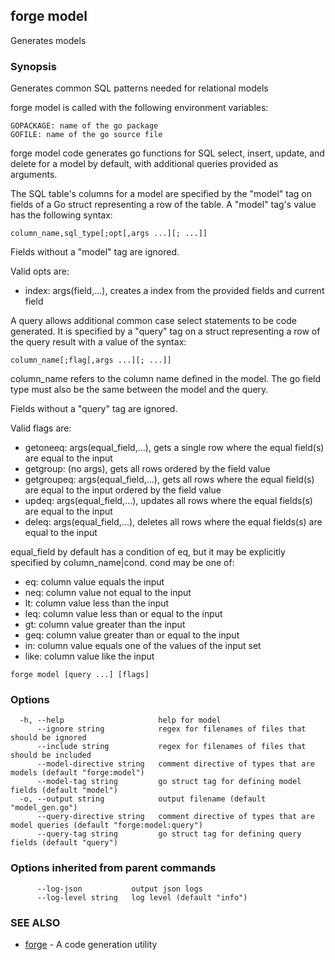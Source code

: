 ## forge model

Generates models

### Synopsis

Generates common SQL patterns needed for relational models

forge model is called with the following environment variables:

    GOPACKAGE: name of the go package
    GOFILE: name of the go source file

forge model code generates go functions for SQL select, insert, update, and
delete for a model by default, with additional queries provided as arguments.

The SQL table's columns for a model are specified by the "model" tag on fields
of a Go struct representing a row of the table. A "model" tag's value has the
following syntax:

    column_name,sql_type[;opt[,args ...][; ...]]

Fields without a "model" tag are ignored.

Valid opts are:

- index: args(field,...), creates a index from the provided fields and
  current field

A query allows additional common case select statements to be code generated.
It is specified by a "query" tag on a struct representing a row of the query
result with a value of the syntax:

    column_name[;flag[,args ...][; ...]]

column_name refers to the column name defined in the model. The go field type
must also be the same between the model and the query.

Fields without a "query" tag are ignored.

Valid flags are:

- getoneeq: args(equal_field,...), gets a single row where the equal field(s)
  are equal to the input
- getgroup: (no args), gets all rows ordered by the field value
- getgroupeq: args(equal_field,...), gets all rows where the equal field(s)
  are equal to the input ordered by the field value
- updeq: args(equal_field,...), updates all rows where the equal fields(s)
  are equal to the input
- deleq: args(equal_field,...), deletes all rows where the equal fields(s)
  are equal to the input

equal_field by default has a condition of eq, but it may be explicitly
specified by column_name|cond. cond may be one of:

- eq: column value equals the input
- neq: column value not equal to the input
- lt: column value less than the input
- leq: column value less than or equal to the input
- gt: column value greater than the input
- geq: column value greater than or equal to the input
- in: column value equals one of the values of the input set
- like: column value like the input


```
forge model [query ...] [flags]
```

### Options

```
  -h, --help                     help for model
      --ignore string            regex for filenames of files that should be ignored
      --include string           regex for filenames of files that should be included
      --model-directive string   comment directive of types that are models (default "forge:model")
      --model-tag string         go struct tag for defining model fields (default "model")
  -o, --output string            output filename (default "model_gen.go")
      --query-directive string   comment directive of types that are model queries (default "forge:model:query")
      --query-tag string         go struct tag for defining query fields (default "query")
```

### Options inherited from parent commands

```
      --log-json           output json logs
      --log-level string   log level (default "info")
```

### SEE ALSO

* [forge](forge.md)	 - A code generation utility


